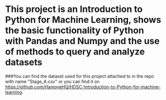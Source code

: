# This project is an Introduction to Python for Machine Learning, shows the basic functionality of Python with Pandas and Numpy and the use of methods to query and analyze datasets
###You can find the dataset used for this project attached to in the repo with name "Stage_A.csv" or you can find it on https://github.com/HamoyeHQ/HDSC-Introduction-to-Python-for-machine-learning.
